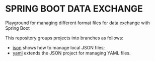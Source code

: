 # SPRING BOOT DATA EXCHANGE
Playground for managing different format files for data exchange with Spring Boot

This repository groups projects into branches as follows:
- [json](https://github.com/gabrielcostasilva/sb-data-exchange/tree/json) shows how to manage local JSON files;
- [yaml](https://github.com/gabrielcostasilva/sb-data-exchange/tree/yaml) extends the JSON project for managing YAML files.
